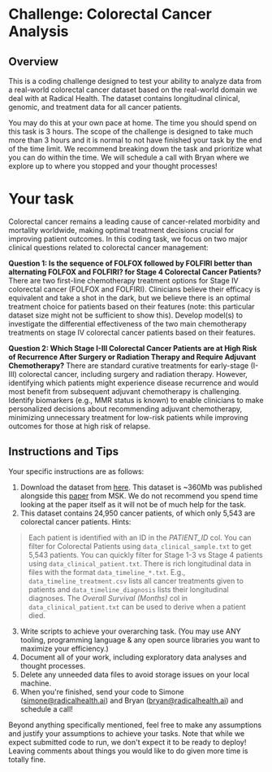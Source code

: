 # Challenge: Colorectal Cancer Analysis

## Overview
This is a coding challenge designed to test your ability to analyze data from a real-world colorectal cancer dataset based on the real-world domain we deal with at Radical Health. The dataset contains longitudinal clinical, genomic, and treatment data for all cancer patients. 

You may do this at your own pace at home. The time you should spend on this task is 3 hours. The scope of the challenge is designed to take much more than 3 hours and it is normal to not have finished your task by the end of the time limit. We recommend breaking down the task and prioritize what you can do within the time. We will schedule a call with Bryan where we explore up to where you stopped and your thought processes!

# Your task
Colorectal cancer remains a leading cause of cancer-related morbidity and mortality worldwide, making optimal treatment decisions crucial for improving patient outcomes. In this coding task, we focus on two major clinical questions related to colorectal cancer management:

**Question 1: Is the sequence of FOLFOX followed by FOLFIRI better than alternating FOLFOX and FOLFIRI? for Stage 4 Colorectal Cancer Patients?**
There are two first-line chemotherapy treatment options for Stage IV colorectal cancer (FOLFOX and FOLFIRI). Clinicians believe their efficacy is equivalent and take a shot in the dark, but we believe there is an optimal treatment choice for patients based on their features (note: this particular dataset size might not be sufficient to show this). Develop model(s) to investigate the differential effectiveness of the two main chemotherapy treatments on stage IV colorectal cancer patients based on their features.

**Question 2: Which Stage I-III Colorectal Cancer Patients are at High Risk of Recurrence After Surgery or Radiation Therapy and Require Adjuvant Chemotherapy?**
There are standard curative treatments for early-stage (I-III) colorectal cancer, including surgery and radiation therapy. However, identifying which patients might experience disease recurrence and would most benefit from subsequent adjuvant chemotherapy is challenging. Identify biomarkers (e.g., MMR status is known) to enable clinicians to make personalized decisions about recommending adjuvant chemotherapy, minimizing unnecessary treatment for low-risk patients while improving outcomes for those at high risk of relapse.

## Instructions and Tips
Your specific instructions are as follows:
1. Download the dataset from [here](https://cbioportal-datahub.s3.amazonaws.com/msk_chord_2024.tar.gz). This dataset is ~360Mb was published alongside this [paper](https://www.nature.com/articles/s41586-024-08167-5) from MSK. We do not recommend you spend time looking at the paper itself as it will not be of much help for the task.
2. This dataset contains 24,950 cancer patients, of which only 5,543 are colorectal cancer patients.
Hints:
> Each patient is identified with an ID in the *PATIENT_ID* col.
> You can filter for Colorectal Patients using `data_clinical_sample.txt` to get 5,543 patients.
> You can quickly filter for Stage 1-3 vs Stage 4 patients using `data_clinical_patient.txt`.
> There is rich longitudinal data in files with the format `data_timeline_*.txt`. E.g., `data_timeline_treatment.csv` lists all cancer treatments given to patients and `data_timeline_diagnosis` lists their longitudinal diagnoses.
> The *Overall Survival (Months)* col in `data_clinical_patient.txt` can be used to derive when a patient died.
3. Write scripts to achieve your overarching task. (You may use ANY tooling, programming language & any open source libraries you want to maximize your efficiency.)
4. Document all of your work, including exploratory data analyses and thought processes.
5. Delete any unneeded data files to avoid storage issues on your local machine.
6. When you're finished, send your code to Simone (simone@radicalhealth.ai) and Bryan (bryan@radicalhealth.ai) and schedule a call!

Beyond anything specifically mentioned, feel free to make any assumptions and justify your assumptions to achieve your tasks. 
Note that while we expect submitted code to run, we don't expect it to be ready to deploy! Leaving comments about things you would like to do given more time is totally fine.
